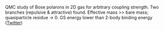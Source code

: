 
QMC study of Bose polarons in 2D gas for arbitrary coupling strength. Two branches (repulsive & attractive) found. Effective mass >> bare mass; quasiparticle residue -&gt; 0. GS energy lower than 2-body binding energy ([Twitter](https://twitter.com/JoshuahHeath/status/1146435943781433344))
